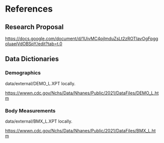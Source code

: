 # References

## Research Proposal

https://docs.google.com/document/d/1UivMC4pjlmduZsLt2zROTIavOgFpggoluaejVdOBSpY/edit?tab=t.0

## Data Dictionaries

### Demographics

data/external/DEMO_L.XPT locally.

https://wwwn.cdc.gov/Nchs/Data/Nhanes/Public/2021/DataFiles/DEMO_L.htm

### Body Measurements

data/external/BMX_L.XPT locally.

https://wwwn.cdc.gov/Nchs/Data/Nhanes/Public/2021/DataFiles/BMX_L.htm
